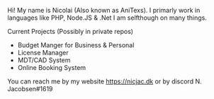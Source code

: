 Hi!
My name is Nicolai (Also known as AniTexs).
I primarly work in languages like PHP, Node.JS & .Net
I am selfthough on many things.

Current Projects (Possibly in private repos)
- Budget Manger for Business & Personal
- License Manager
- MDT/CAD System
- Online Booking System


You can reach me by my website <https://nicjac.dk> or by discord N. Jacobsen#1619
